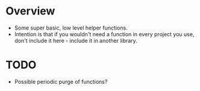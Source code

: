 # Overview
- Some super basic, low level helper functions.
- Intention is that if you wouldn't need a function in every project you use, don't include it here - include it in another library.

# TODO 
- Possible periodic purge of functions?
 